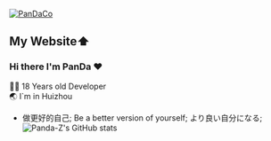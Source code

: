 [![PanDaCo](https://github.com/user-attachments/assets/26151098-d164-4a3f-8646-88440accaaf5)](https://c.pandaclog.xyz)

## My Website⬆️
### Hi there I'm PanDa ❤️

 👨‍💻 18 Years old Developer                            
 :earth_asia: I`m in Huizhou
- 做更好的自己; Be a better version of yourself; より良い自分になる; 
![Panda-Z's GitHub stats](https://github-readme-stats.vercel.app/api?username=Panda-Z&show_icons=true&theme=dark&hide_issues=true&card_width=550&bg_color=000000&title_color=58A6FF&icon_color=1F6FEB&text_color=C9D1D9&border_color=30363D)




